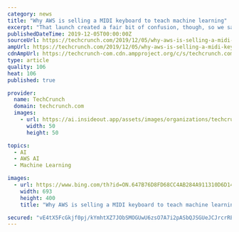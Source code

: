 ```yaml
---
category: news
title: "Why AWS is selling a MIDI keyboard to teach machine learning"
excerpt: "That launch created a fair bit of confusion, though, so we sat down with Mike Miller, the director of AWS’s AI Devices group, to talk about where DeepComposer fits into the company’s lineup of AI devices, which includes the DeepLens camera and the DeepRacer AI car, both of which are meant to teach developers about specific AI concepts ..."
publishedDateTime: 2019-12-05T00:00:00Z
sourceUrl: https://techcrunch.com/2019/12/05/why-aws-is-selling-a-midi-keyboard-to-teach-machine-learning/
ampUrl: https://techcrunch.com/2019/12/05/why-aws-is-selling-a-midi-keyboard-to-teach-machine-learning/amp/
cdnAmpUrl: https://techcrunch-com.cdn.ampproject.org/c/s/techcrunch.com/2019/12/05/why-aws-is-selling-a-midi-keyboard-to-teach-machine-learning/amp/
type: article
quality: 106
heat: 106
published: true

provider:
  name: TechCrunch
  domain: techcrunch.com
  images:
    - url: https://ai.insideout.app/assets/images/organizations/techcrunch.com-50x50.jpg
      width: 50
      height: 50

topics:
  - AI
  - AWS AI
  - Machine Learning

images:
  - url: https://www.bing.com/th?id=ON.647B76D8FD68CC4AB284A911310D6D14
    width: 693
    height: 400
    title: "Why AWS is selling a MIDI keyboard to teach machine learning"

secured: "vE4tX5FcGkjf0pj/kYmhtXZ7JObSMOGUwU6zsO7A7i2pASbQJSGUeJCJrcrRES3vxSaGtrxvZhT6qdzRauBoGZA6SSNwFcrK6Y1PA52hEw2xwqqGNBbMnJ2q4aJyET53tEkyFNoE53hZW5YTXNN1GogQH8uAPgz5utxE9DhhQWN4VfyOfEr1Ie6K/i1lsNN4A3dbSHgTOeBpT9nHkpTCvVWUYU2JL/hyuJpN5CkkI/1K0S7cJ/O2MJK8cINaw5bLPkUT1jfCSj+arISclrN+SA==;V+pOmxgs8xZbaBKPvlSw+w=="
---
```


